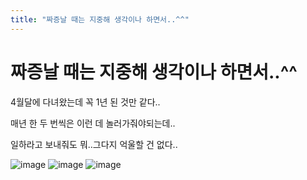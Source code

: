 ```yaml
---
title: "짜증날 때는 지중해 생각이나 하면서..^^"
---
```

# 짜증날 때는 지중해 생각이나 하면서..^^

4월달에 다녀왔는데 꼭 1년 된 것만 같다..

매년 한 두 번씩은 이런 데 놀러가줘야되는데..

일하라고 보내줘도 뭐..그다지 억울할 건 없다..

![image](ec57b9fc9ee045b8ce249921997092d2.gif)
![image](373f153e0e176cb84cf7b8bd96308f4e.gif)
![image](6ed72ec4b45cd486bdc61fce6faf45be.gif)


